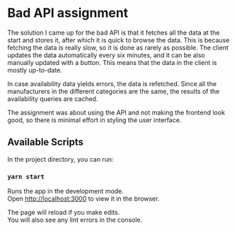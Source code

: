 # Bad API assignment

The solution I came up for the bad API is that it fetches all the data at the start and stores it, after which it is quick to browse the data.
This is because fetching the data is really slow, so it is done as rarely as possible.
The client updates the data automatically every six minutes, and it can be also manually updated with a button.
This means that the data in the client is mostly up-to-date.

In case availability data yields errors, the data is refetched. Since all the manufacturers in the different categories are the same, the results of the availability queries are cached.

The assignment was about using the API and not making the frontend look good, so there is minimal effort in styling the user interface.

## Available Scripts

In the project directory, you can run:

### `yarn start`

Runs the app in the development mode.\
Open [http://localhost:3000](http://localhost:3000) to view it in the browser.

The page will reload if you make edits.\
You will also see any lint errors in the console.
